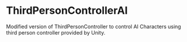 # ThirdPersonControllerAI
Modified version of ThirdPersonController to control AI Characters using third person controller provided by Unity.
